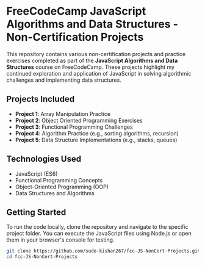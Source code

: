 # FreeCodeCamp JavaScript Algorithms and Data Structures - Non-Certification Projects

This repository contains various non-certification projects and practice exercises completed as part of the **JavaScript Algorithms and Data Structures** course on FreeCodeCamp. These projects highlight my continued exploration and application of JavaScript in solving algorithmic challenges and implementing data structures.

## Projects Included

- **Project 1**: Array Manipulation Practice
- **Project 2**: Object Oriented Programming Exercises
- **Project 3**: Functional Programming Challenges
- **Project 4**: Algorithm Practice (e.g., sorting algorithms, recursion)
- **Project 5**: Data Structure Implementations (e.g., stacks, queues)

## Technologies Used

- JavaScript (ES6)
- Functional Programming Concepts
- Object-Oriented Programming (OOP)
- Data Structures and Algorithms

## Getting Started

To run the code locally, clone the repository and navigate to the specific project folder. You can execute the JavaScript files using Node.js or open them in your browser's console for testing.

```bash
git clone https://github.com/sudo-kishan267/fcc-JS-NonCert-Projects.git
cd fcc-JS-NonCert-Projects
